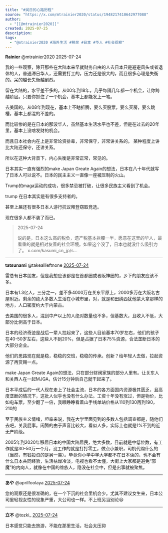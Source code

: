 ```yaml
---
title: "#润日的心路历程"
source: "https://x.com/mtrainier2020/status/1948217410642977088"
author:
  - "[[@mtrainier2020]]"
created: 2025-07-25
description:
tags:
  - "@mtrainier2020 #海外生活 #移民 #日本 #华人 #社会观察"
---
```

**Rainier** @mtrainier2020 2025-07-24

我的一些观察，除开那些在大陆本来早就财务自由的人去日本只是避避风头或者退休的人，普通滞日华人，还需要打工的，压力还是很大的，而且很多心理是失衡的。呆的越长失衡越剧烈。

留在大陆的，水平差不多的，从00年到18年，几乎每隔几年都一个机会，让你跨越阶层。只要你抓住了一个机会，基本上都能发上一笔。

去美国的，从08年到现在，基本上不瞎折腾，要么买股票，要么买房，要么跳槽，基本上都混的不差的。

而比较惨的是在日本的那波华人，虽然基本生活水平也不差，但是在过去的20年里，基本上没啥发财的机会。

而且日本社会内在上是非常论资排辈，非常保守，非常讲关系的。 某种程度上讲比大陆还保守，还讲关系。

所以在这种大背景下，内心失衡是非常正常，常见的。

日本其实一直有强烈的make Japan Greate Again的想法，日本在八十年代就写了日本人可以说不。日本的民主主义一直像一座被压制的火山。

Trump的maga运动的成功，很多禁忌被打破，让很多民族主义看到了机会。

trump 在日本其实是有很多支持者的。

甚至上届还有很多日本人游行抗议拜登窃取竞选。

现在很多人都不装了而已。

> 2025-07-24
> 
> 说的是，日本这么高的税负，遗产税基本拦腰一半，愿意在这里的华人，最看重的就是相对友善的社会环境。如果这个没了，日本也就没什么吸引力了。 x.com/kasumi\_cn\_jp/s…

---

**tatsunami** @takeallleftnone [2025-07-24](https://x.com/takeallleftnone/status/1948224256388866555)

雷总有日本朋友，但是我想应该都是在首都圈或者阪神圈的，乡下的朋友应该不多。

日本有1.3亿人，三分之一，差不多4000万在关东平原上，2000多万在大阪名古屋附近。剩余的绝大多数人生活在小城市里，对，就是和田纳西犹他蒙大拿那样的地方，人口密度约大于内蒙古。

去美国的很多人，混到中产以上的人绝对数量也不多，但基数大，且收入不低，大部分比例高于日本。

日本的经济奇迹是战后一辈人拉起来了，这些人目前基本70岁左右，他们的孩子在40-50岁左右，这些人不到20%，但是占据了日本75%资源，合法垄断日本的大部分企业。

他们的思路现在就是稳，稳稳的交班，稳稳的传承。创新？给年轻人去做，拉起资源了再赏赐一点。

make Japan Greate Again的想法，只在部分财阀家族的部分人里有。让关东人和关西人在一起MJGA，估计15分钟后自己就干起来了。

日本平成后的一代人现在走上了社会主流，日本的各方面国内资源极其匮乏，且高度垄断的情况下，这批人似乎也没有什么办法。工资十年没有涨过，但是物价，比如电车票，至少翻了一倍，我眼睁睁看着山手线单站价格从110到130再到190，210的

至于民族主义情绪，坦率来说，我在大学里面见到的多数人包括调查都是，随他们去吧，关我屁事。闹腾的由于声音比较大，看似人多，实际上也就是1%不到的近无产阶级。

2005年到2020年移居日本的中国大陆居民，绝大多数，目前就是中低位数，有工作就是30-50万一个月，没工作的就是打打零工，做点小兼职，司机代购什么的（当然，有钱投资的是另一类）。毕竟你小学中学大学都不在日本读的，也不会有什么日本共同经验，生活枯燥冷淡，电视也看不太懂，大街上大家都是避免“邪魔”的内向人，就像在中国的维族人，隐没在社会中，但是出事就被聚焦。

---

**あや** @aprilfoolaya [2025-07-24](https://x.com/aprilfoolaya/status/1948223685313298445)

您的观察还是很准确的，在一个下沉的社会里机会少。尤其不建议女生来，日本公司里轻视女性的现象严重，大公司也一样。不上班另当别论😃

---

**立不** @tozki\_ [2025-07-24](https://x.com/tozki_/status/1948267279256355319)

日本感觉只能去旅游，不能在那里生活，社会太压抑
